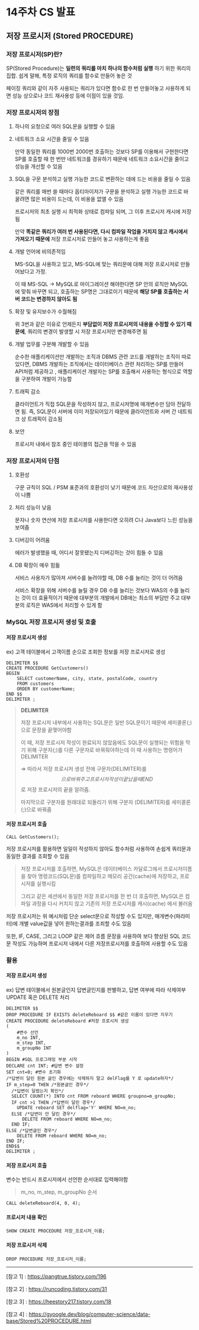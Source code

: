 # 14주차 CS 발표

## 저장 프로시저 (Stored PROCEDURE)

### 저장 프로시저(SP)란?

SP(Stored Procedure)는 **일련의 쿼리를 마치 하나의 함수처럼 실행** 하기 위한 쿼리의 집합. 쉽게 말해, 특정 로직의 쿼리를 함수로 만들어 놓은 것

페이징 쿼리와 같이 자주 사용되는 쿼리가 있다면 함수로 한 번 만들어놓고 사용하게 되면 성능 상으로나 코드 재사용성 등에 이점이 있을 것임.



### 저장 프로시저의 장점

1. 하나의 요청으로 여러 SQL문을 실행할 수 있음 

2. 네트워크 소요 시간을 줄일 수 있음

   만약 동일한 쿼리를 1000번 2000번 호출하는 것보다 SP를 이용해서 구현한다면 SP를 호출할 때 한 번만 네트워크를 경유하기 때문에 네트워크 소요시간을 줄이고 성능을 개선할 수 있음

3. SQL을 구문 분석하고 실행 가능한 코드로 변환하는 데에 드는 비용을 줄일 수 있음

   같은 쿼리를 매번 쓸 때마다 옵티마이저가 구문을 분석하고 실행 가능한 코드로 바꿀려면 많은 비용이 드는데, 이 비용을 없앨 수 있음

   프로시저의 최초 실행 시 최적화 상태로 컴파일 되며, 그 이후 프로시저 캐시에 저장됨

   만약 **똑같은 쿼리가 여러 번 사용된다면, 다시 컴파일 작업을 거치지 않고 캐시에서 가져오기 때문에** 저장 프로시저로 만들어 놓고 사용하는게 좋음

4. 개발 언어에 비의존적임

   MS-SQL을 사용하고 있고, MS-SQL에 맞는 쿼리문에 대해 저장 프로시저로 만들어놨다고 가정.

   이 때 MS-SQL → MySQL로 마이그레이션 해야한다면 SP 안의 로직만 MySQL에 맞춰 바꾸면 되고, 호출하는 SP명은 그대로이기 때문에 **해당 SP를 호출하는 서버 코드는 변경하지 않아도 됨**

5. 확장 및 유지보수가 수월해짐

   위 3번과 같은 이유로 언제든지 **부담없이 저장 프로시저의 내용을 수정할 수 있기 때문에**, 쿼리의 변경이 발생할 시 저장 프로시저만 변경해주면 됨

6. 개발 업무를 구분해 개발할 수 있음

   순수한 애플리케이션만 개발하는 조직과 DBMS 관련 코드를 개발하는 조직이 따로 있다면, DBMS 개발하는 조직에서는 데이터베이스 관련 처리하는 SP를 만들어 API처럼 제공하고 , 애플리케이션 개발자는 SP를 호출해서 사용하는 형식으로 역할을 구분하여 개발이 가능함

7. 트래픽 감소

   클라이언트가 직접 SQL문을 작성하지 않고, 프로시저명에 매개변수만 담아 전달하면 됨. 즉, SQL문이 서버에 이미 저장되어있기 때문에 클라이언트와 서버 간 네트워크 상 트래픽이 감소됨

8. 보안

   프로시저 내에서 참조 중인 테이블의 접근을 막을 수 있음



### 저장 프로시저의 단점

1. 호환성

   구문 규칙이 SQL / PSM 표준과의 호환성이 낮기 때문에 코드 자산으로의 재사용성이 나쁨

2. 처리 성능이 낮음

   문자나 숫자 연산에 저장 프로시저를 사용한다면 오히려 C나 Java보다 느린 성능을 보여줌

3. 디버깅이 어려움

   에러가 발생했을 때, 어디서 잘못됐는지 디버깅하는 것이 힘들 수 있음

4. DB 확장이 매우 힘듦

   서비스 사용자가 많아져 서버수를 늘려야할 때, DB 수를 늘리는 것이 더 어려움

   서비스 확장을 위해 서버수를 늘릴 경우 DB 수를 늘리는 것보다 WAS의 수를 늘리는 것이 더 효율적이기 때문에 대부분의 개발에서 DB에는 최소의 부담만 주고 대부분의 로직은 WAS에서 처리할 수 있게 함



### MySQL 저장 프로시저 생성 및 호출

#### 저장 프로시저 생성

ex) 고객 테이블에서 고객이름 순으로 조회한 정보를 저장 프로시저로 생성

```mysql
DELIMITER $$ 
CREATE PROCEDURE GetCustomers() 
BEGIN 
	SELECT customerName, city, state, postalCode, country 
    FROM customers 
    ORDER BY customerName; 
END $$ 
DELIMITER ;
```

> **DELIMITER**
>
> 저장 프로시저 내부에서 사용하는 SQL문은 일반 SQL문이기 때문에 세미콜론(;)으로 문장을 끝맺어야함
>
> 이 때, 저장 프로시저 작성이 완료되지 않았음에도 SQL문이 실행되는 위험을 막기 위해 구분자(;)를 다른 구문자로 바꿔줘야하는데 이 때 사용하는 명령어가 DELIMITER
>
> ⇒ 따라서 저장 프로시저 생성 전에 구문자(DELIMITER)를 $$으로 바꿔주고 프로시저 작성이 끝났을 때 END $$로 저장 프로시저의 끝을 알려줌. 
>
> 마지막으로 구분자를 원래대로 되돌리기 위해 구분자 (DELIMITER)를 세미콜론 (;)으로 바꿔줌

#### 저장 프로시저 호출

```mysql
CALL GetCustomers();
```

저장 프로시저를 활용하면 일일이 작성하지 않아도 함수처럼 사용하여 손쉽게 쿼리문과 동일한 결과를 조회할 수 있음

> 저장 프로시저를 호출하면, MySQL은 데이터베이스 카달로그에서 프로시저이름을 찾아 명령코드(SQL문)를 컴파일하고 메모리 공간(cache)에 저장하고, 프로시저를 실행시킴
>
> 그리고 같은 세션에서 동일한 저장 프로시저를 한 번 더 호출하면, MySQL은 컴파일 과정을 다시 커치지 않고 기존의 저장 프로시저를 캐시(cache) 에서 불러옴



저장 프로시저는 위 예시처럼 단순 select문으로 작성할 수도 있지만, 매개변수(파라미터)에 개별 value값을 넣어 원하는결과를 조죄할 수도 있음

또한, IF, CASE, 그리고 LOOP 같은 제어 흐름 문장을 사용하여 보다 향상된 SQL 코드문 작성도 가능하며 프로시저 내에서 다른 저장프로시저를 호출하여 사용할 수도 있음



### 활용

#### 저장 프로시저 생성

ex) 답변 테이블에서 원본글인지 답변글인지를 판별하고, 답변 여부에 따라 삭제여부 UPDATE 혹은 DELETE 처리

```mysql
DELIMITER $$ 
DROP PROCEDURE IF EXISTS deleteReboard $$ #같은 이름이 있다면 지우기
CREATE PROCEDURE deleteReboard #저장 프로시저 생성 
( 
	#변수 선언 
    m_no INT, 
    m_step INT, 
    m_groupNo INT 
) 
BEGIN #SQL 프로그래밍 부분 시작 
DECLARE cnt INT; #답변 변수 설정 
SET cnt=0; #변수 초기화 
/*답변이 달린 원본 글인 경우에는 삭제하지 말고 delFlag를 Y 로 update하자*/ 
IF m_step=0 THEN /*원본글인 경우*/ 
  /*답변이 달렸는지 확인*/ 
  SELECT COUNT(*) INTO cnt FROM reboard WHERE groupno=m_groupNo; 
  IF cnt >1 THEN /*답변이 달린 경우*/ 
    UPDATE reboard SET delflag='Y' WHERE NO=m_no; 
  ELSE /*답변이 안 달린 경우*/ 
      DELETE FROM reboard WHERE NO=m_no; 
  END IF; 
ELSE /*답변글인 경우*/ 
	DELETE FROM reboard WHERE NO=m_no; 
END IF; 
END$$ 
DELIMITER ;
```

#### 저장 프로시저 호출

변수는 반드시 프로시저에서 선언한 순서대로 입력해야함

> m_no, m_step, m_groupNo 순서

```mysql
CALL deleteReboard(4, 0, 4);
```

#### 프로시저 내용 확인

```mysql
SHOW CREATE PROCEDURE 저장_프로시저_이름;
```

#### 저장 프로시저 삭제

```mysql
DROP PROCEDURE 저장_프로시저_이름;
```



---

[참고 1] : <https://pangtrue.tistory.com/196>

[참고 2] : <https://runcoding.tistory.com/31>

[참고 3] : <https://heestory217.tistory.com/18>

[참고 4] : <https://gyoogle.dev/blog/computer-science/data-base/Stored%20PROCEDURE.html>
